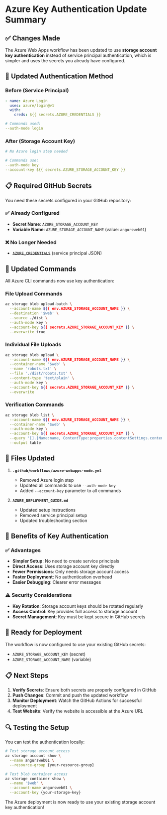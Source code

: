 # Azure Key Authentication Update Summary

## ✅ Changes Made

The Azure Web Apps workflow has been updated to use **storage account key authentication** instead of service principal authentication, which is simpler and uses the secrets you already have configured.

## 🔧 Updated Authentication Method

### Before (Service Principal)
```yaml
- name: Azure Login
  uses: azure/login@v1
  with:
    creds: ${{ secrets.AZURE_CREDENTIALS }}

# Commands used:
--auth-mode login
```

### After (Storage Account Key)
```yaml
# No Azure login step needed

# Commands use:
--auth-mode key
--account-key ${{ secrets.AZURE_STORAGE_ACCOUNT_KEY }}
```

## 📋 Required GitHub Secrets

You need these secrets configured in your GitHub repository:

### ✅ Already Configured
- **Secret Name**: `AZURE_STORAGE_ACCOUNT_KEY`
- **Variable Name**: `AZURE_STORAGE_ACCOUNT_NAME` (value: `angursweb01`)

### ❌ No Longer Needed
- ~~`AZURE_CREDENTIALS`~~ (service principal JSON)

## 🚀 Updated Commands

All Azure CLI commands now use key authentication:

### File Upload Commands
```bash
az storage blob upload-batch \
  --account-name ${{ env.AZURE_STORAGE_ACCOUNT_NAME }} \
  --destination '$web' \
  --source ./dist \
  --auth-mode key \
  --account-key ${{ secrets.AZURE_STORAGE_ACCOUNT_KEY }} \
  --overwrite true
```

### Individual File Uploads
```bash
az storage blob upload \
  --account-name ${{ env.AZURE_STORAGE_ACCOUNT_NAME }} \
  --container-name '$web' \
  --name 'robots.txt' \
  --file './dist/robots.txt' \
  --content-type 'text/plain' \
  --auth-mode key \
  --account-key ${{ secrets.AZURE_STORAGE_ACCOUNT_KEY }} \
  --overwrite
```

### Verification Commands
```bash
az storage blob list \
  --account-name ${{ env.AZURE_STORAGE_ACCOUNT_NAME }} \
  --container-name '$web' \
  --auth-mode key \
  --account-key ${{ secrets.AZURE_STORAGE_ACCOUNT_KEY }} \
  --query '[].{Name:name, ContentType:properties.contentSettings.contentType}' \
  --output table
```

## 📁 Files Updated

1. **`.github/workflows/azure-webapps-node.yml`**
   - Removed Azure login step
   - Updated all commands to use `--auth-mode key`
   - Added `--account-key` parameter to all commands

2. **`AZURE_DEPLOYMENT_GUIDE.md`**
   - Updated setup instructions
   - Removed service principal setup
   - Updated troubleshooting section

## 🎯 Benefits of Key Authentication

### ✅ Advantages
- **Simpler Setup**: No need to create service principals
- **Direct Access**: Uses storage account key directly
- **Fewer Permissions**: Only needs storage account access
- **Faster Deployment**: No authentication overhead
- **Easier Debugging**: Clearer error messages

### ⚠️ Security Considerations
- **Key Rotation**: Storage account keys should be rotated regularly
- **Access Control**: Key provides full access to storage account
- **Secret Management**: Key must be kept secure in GitHub secrets

## 🚀 Ready for Deployment

The workflow is now configured to use your existing GitHub secrets:
- `AZURE_STORAGE_ACCOUNT_KEY` (secret)
- `AZURE_STORAGE_ACCOUNT_NAME` (variable)

## 📋 Next Steps

1. **Verify Secrets**: Ensure both secrets are properly configured in GitHub
2. **Push Changes**: Commit and push the updated workflow
3. **Monitor Deployment**: Watch the GitHub Actions for successful deployment
4. **Test Website**: Verify the website is accessible at the Azure URL

## 🔍 Testing the Setup

You can test the authentication locally:

```bash
# Test storage account access
az storage account show \
  --name angursweb01 \
  --resource-group {your-resource-group}

# Test blob container access
az storage container show \
  --name '$web' \
  --account-name angursweb01 \
  --account-key {your-storage-key}
```

The Azure deployment is now ready to use your existing storage account key authentication!

